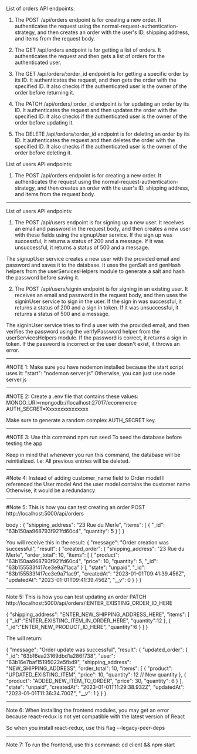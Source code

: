 List of orders API endpoints:

1. The POST /api/orders endpoint is for creating a new order. It authenticates the request using the normal-request-authentication-strategy, and then creates an order with the user's ID, shipping address, and items from the request body.

2. The GET /api/orders endpoint is for getting a list of orders. It authenticates the request and then gets a list of orders for the authenticated user.

3. The GET /api/orders/:order_id endpoint is for getting a specific order by its ID. It authenticates the request, and then gets the order with the specified ID. It also checks if the authenticated user is the owner of the order before returning it.

4. The PATCH /api/orders/:order_id endpoint is for updating an order by its ID. It authenticates the request and then updates the order with the specified ID. It also checks if the authenticated user is the owner of the order before updating it.

5. The DELETE /api/orders/:order_id endpoint is for deleting an order by its ID. It authenticates the request and then deletes the order with the specified ID. It also checks if the authenticated user is the owner of the order before deleting it.

List of users API endpoints:

1. The POST /api/orders endpoint is for creating a new order. It authenticates the request using the normal-request-authentication-strategy, and then creates an order with the user's ID, shipping address, and items from the request body.

---

List of users API endpoints:

1. The POST /api/users endpoint is for signing up a new user. It receives an email and password in the request body, and then creates a new user with these fields using the signupUser service. If the sign up was successful, it returns a status of 200 and a message. If it was unsuccessful, it returns a status of 500 and a message.

The signupUser service creates a new user with the provided email and password and saves it to the database. It uses the genSalt and genHash helpers from the userServicesHelpers module to generate a salt and hash the password before saving it.

2. The POST /api/users/signin endpoint is for signing in an existing user. It receives an email and password in the request body, and then uses the signinUser service to sign in the user. If the sign in was successful, it returns a status of 200 and a sign in token. If it was unsuccessful, it returns a status of 500 and a message.

The signinUser service tries to find a user with the provided email, and then verifies the password using the verifyPassword helper from the userServicesHelpers module. If the password is correct, it returns a sign in token. If the password is incorrect or the user doesn't exist, it throws an error.

---

#NOTE 1:
Make sure you have nodemon installed because the start script uses it:
"start": "nodemon server.js"
Otherwise, you can just use
node server.js

---

#NOTE 2:
Create a .env file that contains these values:
MONGO_URI=mongodb://localhost:27017/ecommerce
AUTH_SECRET=Xxxxxxxxxxxxxxx

Make sure to generate a random complex AUTH_SECRET key.

---

#NOTE 3:
Use this command
npm run seed
To seed the database before testing the app

Keep in mind that whenever you run this command, the database will be reinitialized. I.e: All previous entries will be deleted.

---

#Note 4:
Instead of adding customer_name field to Order model
I referenced the User model
And the user model contains the customer name
Otherwise, it would be a redundancy

---

#Note 5:
This is how you can test creating an order
POST http://localhost:5000/api/orders

body :
{
"shipping_address": "23 Rue du Merle",
"items": [
{
"_id": "63b150aa968793f921fd60c4",
"quantity": 5
}
]
}

You will receive this in the result:
{
"message": "Order creation was successful",
"result": {
"created_order": {
"shipping_address": "23 Rue du Merle",
"order_total": 10,
"items": [
{
"product": "63b150aa968793f921fd60c4",
"price": 10,
"quantity": 5,
"_id": "63b155533f417ce3e9a71aca"
}
],
"state": "unpaid",
"\_id": "63b155533f417ce3e9a71ac9",
"createdAt": "2023-01-01T09:41:39.456Z",
"updatedAt": "2023-01-01T09:41:39.456Z",
"\_\_v": 0
}
}
}

---

Note 5:
This is how you can test updating an order
PATCH http://localhost:5000/api/orders/:ENTER_EXISTING_ORDER_ID_HERE

{
"shipping_address": "ENTER_NEW_SHIPPING_ADDRESS_HERE",
"items": [
{
"_id":"ENTER_EXISTING_ITEM_IN_ORDER_HERE",
"quantity":12
},
{
"_id":"ENTER_NEW_PRODUCT_ID_HERE",
"quantity":6
}
]
}

The will return:

{
"message": "Order update was successful",
"result": {
"updated_order": {
"\_id": "63b16ea23169dbd1a286f738",
"user": "63b16e7baf15195022e5fbd9",
"shipping_address": "NEW_SHIPPING_ADDRESS",
"order_total": 10,
"items": [
{
"product": "UPDATED_EXISTING_ITEM",
"price": 10,
"quantity": 12 // New quantity
},
{
"product": "ADDED_NEW_ITEM_TO_ORDER",
"price": 30,
"quantity": 6
}
],
"state": "unpaid",
"createdAt": "2023-01-01T11:29:38.932Z",
"updatedAt": "2023-01-01T11:36:34.700Z",
"\_\_v": 1
}
}
}

---

Note 6:
When installing the frontend modules, you may get an error because
react-redux is not yet compatible with the latest version of React

So when you install react-redux, use this flag
--legacy-peer-deps

---

Note 7:
To run the frontend, use this command:
cd client && npm start
